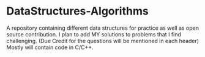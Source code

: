 # DataStructures-Algorithms
A repository containing different data structures for practice as well as open source contribution.
I plan to add MY solutions to problems that I find challenging. (Due Credit for the questions will be mentioned in each header)
Mostly will contain code in C/C++.

